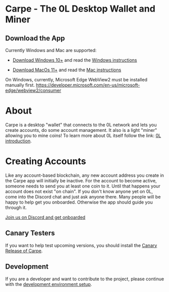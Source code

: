 # Carpe - The 0L Desktop Wallet and Miner

## Download the App

Currently Windows and Mac are supported:

- [Download Windows 10+](https://github.com/OLSF/carpe/releases/download/v0.5.0/carpe_0.5.0_x64.msi) and read the [Windows instructions](docs/start-carpe-windows.md)

- [Download MacOs 11+](https://github.com/OLSF/carpe/releases/download/v0.5.0/carpe-macos-11.dmg) and read the [Mac instructions](docs/start-carpe-mac.md)


On Windows, currently, Microsoft Edge WebView2 must be installed manually first.
https://developer.microsoft.com/en-us/microsoft-edge/webview2/consumer

# About
Carpe is a desktop "wallet" that connects to the 0L network and lets you create accounts, do some account management.  It also is a light "miner" allowing you to mine coins! To learn more about 0L itself follow the link: [0L introduction](https://github.com/OLSF/libra#readme).

# Creating Accounts
Like any account-based blockchain, any new account address you create in the Carpe app will initially be inactive. For the account to become active, someone needs to send you at least one coin to it. Until that happens your account does not exist "on chain". If you don't know anyone yet on 0L, come into the Discord chat and just ask anyone there. Many people will be happy to help get you onboarded. Otherwise the app should guide you through it.

[Join us on Discord and get onboarded](https://discord.gg/AzCp63pggW)

## Canary Testers

If you want to help test upcoming versions, you should install the [Canary Release of Carpe](docs/canary-releases.md).

## Development

If you are a developer and want to contribute to the project, please continue with the [development environment setup](docs/devs/get-started.md).



